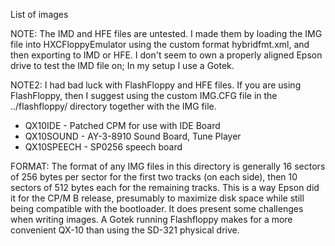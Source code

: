 List of images

NOTE: The IMD and HFE files are untested. I made them by loading the IMG file
into HXCFloppyEmulator using the custom format hybridfmt.xml, and then
exporting to IMD or HFE. I don't seem to own a properly aligned Epson drive
to test the IMD file on; In my setup I use a Gotek.

NOTE2: I had bad luck with FlashFloppy and HFE files. If you are using
FlashFloppy, then I suggest using the custom IMG.CFG file in the 
../flashfloppy/ directory together with the IMG file.

* QX10IDE - Patched CPM for use with IDE Board
* QX10SOUND - AY-3-8910 Sound Board, Tune Player
* QX10SPEECH - SP0256 speech board

FORMAT: The format of any IMG files in this directory is generally 16 sectors
of 256 bytes per sector for the first two tracks (on each side), then 10
sectors of 512 bytes each for the remaining tracks. This is a way Epson did
it for the CP/M B release, presumably to maximize disk space while still
being compatible with the bootloader. It does present some challenges when
writing images. A Gotek running Flashfloppy makes for a more convenient
QX-10 than using the SD-321 physical drive.
